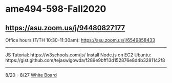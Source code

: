 # ame494-598-Fall2020

## https://asu.zoom.us/j/94480827177

Office hours (T/TH 10:30-11:30am): https://asu.zoom.us/j/6549858433


<hr>
JS Tutorial: https://w3schools.com/js/
Install Node.js on EC2 Ubuntu: https://gist.github.com/tejaswigowda/f289e9bff13d152876e8d4b3281142f8
<hr>

8/20 - 8/27 [White Board](https://docs.google.com/presentation/d/1G7oTScIrkpOheQXkeKqElcCB8R8JAgQIY8kM14yCNEo/edit?usp=sharing)




